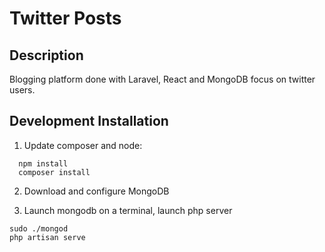# Twitter Posts

## Description

Blogging platform done with Laravel, React and MongoDB focus on twitter users.

## Development Installation

1. Update composer and node:

```
  npm install
  composer install
```

2. Download and configure MongoDB

3. Launch mongodb on a terminal, launch php server
  ```
  sudo ./mongod
  php artisan serve
  ```
